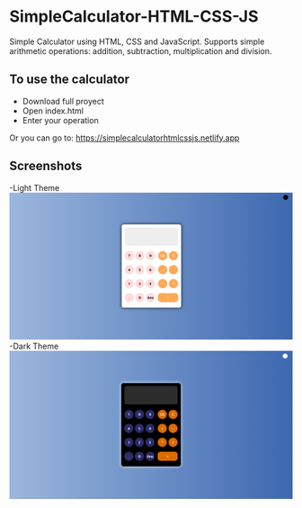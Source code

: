 # SimpleCalculator-HTML-CSS-JS

Simple Calculator using HTML, CSS and JavaScript. Supports simple arithmetic operations: addition, subtraction, multiplication and division.

## To use the calculator
<ul>
   <li>Download full proyect</li>
   <li>Open index.html</li>
   <li>Enter your operation</li>
</ul>

Or you can go to: https://simplecalculatorhtmlcssjs.netlify.app

## Screenshots
-Light Theme
![Screenshot Light Theme](https://github.com/SantiagoCumpa/SimpleCalculator-HTML-CSS-JS/blob/branch1/img/CalculatorLightThemeSS.PNG)
-Dark Theme
![Screenshot Dark Theme](https://github.com/SantiagoCumpa/SimpleCalculator-HTML-CSS-JS/blob/branch1/img/CalculatorDarkThemeSS.PNG)